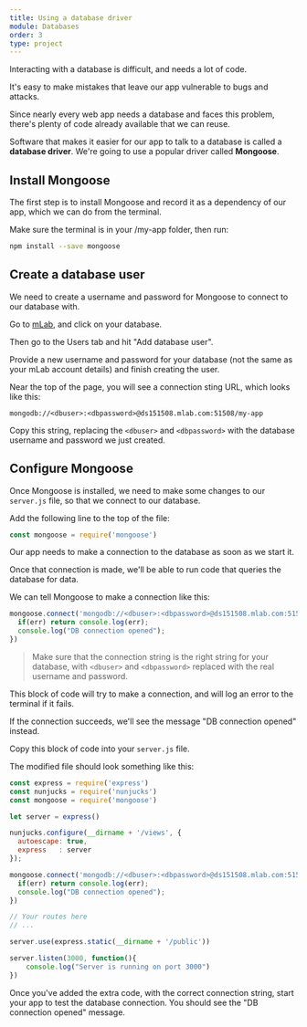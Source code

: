 ```yaml
---
title: Using a database driver
module: Databases
order: 3
type: project
---
```


Interacting with a database is difficult, and needs a lot of code.

It's easy to make mistakes that leave our app vulnerable to bugs and attacks.

Since nearly every web app needs a database and faces this problem, there's plenty of code already available that we can reuse.

Software that makes it easier for our app to talk to a database is called a **database driver**. We're going to use a popular driver called **Mongoose**.

## Install Mongoose

The first step is to install Mongoose and record it as a dependency of our app, which we can do from the terminal.

Make sure the terminal is in your /my-app folder, then run:

```bash
npm install --save mongoose
```

## Create a database user

We need to create a username and password for Mongoose to connect to our database with.

Go to [mLab](http://mlab.com), and click on your database.

Then go to the Users tab and hit "Add database user".

Provide a new username and password for your database (not the same as your mLab account details) and finish creating the user.

Near the top of the page, you will see a connection sting URL, which looks like this:

```
mongodb://<dbuser>:<dbpassword>@ds151508.mlab.com:51508/my-app
```

Copy this string, replacing the `<dbuser>` and `<dbpassword>` with the database username and password we just created.

## Configure Mongoose

Once Mongoose is installed, we need to make some changes to our `server.js` file, so that we connect to our database.

Add the following line to the top of the file:

```javascript
const mongoose = require('mongoose')
```

Our app needs to make a connection to the database as soon as we start it.

Once that connection is made, we'll be able to run code that queries the database for data.

We can tell Mongoose to make a connection like this:

```javascript
mongoose.connect('mongodb://<dbuser>:<dbpassword>@ds151508.mlab.com:51508/my-app', { useNewUrlParser: true }, function(err){
  if(err) return console.log(err);
  console.log("DB connection opened");
})
```

> Make sure that the connection string is the right string for your database, with `<dbuser>` and `<dbpassword>` replaced with the real username and password.

This block of code will try to make a connection, and will log an error to the terminal if it fails.

If the connection succeeds, we'll see the message "DB connection opened" instead.

Copy this block of code into your `server.js` file.

The modified file should look something like this:

```javascript
const express = require('express')
const nunjucks = require('nunjucks')
const mongoose = require('mongoose')

let server = express()

nunjucks.configure(__dirname + '/views', {
  autoescape: true,
  express   : server
});

mongoose.connect('mongodb://<dbuser>:<dbpassword>@ds151508.mlab.com:51508/my-app', { useNewUrlParser: true }, function(err){
  if(err) return console.log(err);
  console.log("DB connection opened");
})

// Your routes here
// ...

server.use(express.static(__dirname + '/public'))

server.listen(3000, function(){
    console.log("Server is running on port 3000")
})
```

<div class="todo">Once you've added the extra code, with the correct connection string, start your app to test the database connection. You should see the "DB connection opened" message.</div>
